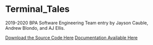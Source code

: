 # Terminal_Tales
2019-2020 BPA Software Engineering Team entry by Jayson Cauble, Andrew Blondo, and AJ Ellis.

[Download the Source Code Here](https://drive.google.com/uc?export=download&id=1C4P7L5xvCjZkY3D4xZ3rq1CdnjiRb4gY)
[Documentation Available Here](https://github.com/Studio-14/Terminal_Tales/tree/master/Documentation)

